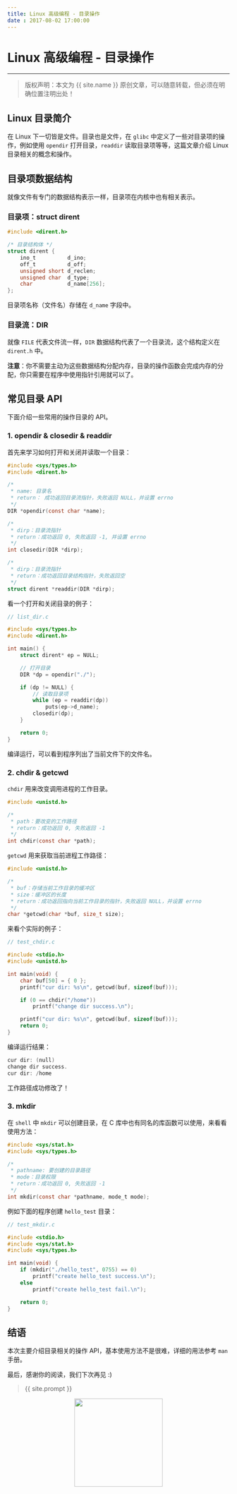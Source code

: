 ```yaml
---
title: Linux 高级编程 - 目录操作
date : 2017-08-02 17:00:00
---
```


# Linux 高级编程 - 目录操作
***
> 版权声明：本文为 {{ site.name }} 原创文章，可以随意转载，但必须在明确位置注明出处！

## Linux 目录简介
在 Linux 下一切皆是文件。目录也是文件，在 `glibc` 中定义了一些对目录项的操作，例如使用 `opendir` 打开目录，`readdir` 读取目录项等等，这篇文章介绍 Linux 目录相关的概念和操作。

## 目录项数据结构

就像文件有专门的数据结构表示一样，目录项在内核中也有相关表示。

### 目录项：struct dirent

```c
#include <dirent.h>

/* 目录结构体 */
struct dirent {
	ino_t          d_ino;       
	off_t          d_off;       
	unsigned short d_reclen;    
	unsigned char  d_type;      
	char           d_name[256];
};
```
目录项名称（文件名）存储在 `d_name` 字段中。

### 目录流：DIR
就像 `FILE` 代表文件流一样，`DIR` 数据结构代表了一个目录流，这个结构定义在 `dirent.h` 中。

**注意**：你不需要主动为这些数据结构分配内存，目录的操作函数会完成内存的分配，你只需要在程序中使用指针引用就可以了。


## 常见目录 API
下面介绍一些常用的操作目录的 API。

### 1. opendir & closedir & readdir
首先来学习如何打开和关闭并读取一个目录：
```c
#include <sys/types.h>
#include <dirent.h>

/*
 * name: 目录名
 * return： 成功返回目录流指针，失败返回 NULL，并设置 errno
 */
DIR *opendir(const char *name);

/*
 * dirp：目录流指针
 * return：成功返回 0, 失败返回 -1, 并设置 errno
 */
int closedir(DIR *dirp);

/*
 * dirp：目录流指针
 * return：成功返回目录结构指针，失败返回空
 */
struct dirent *readdir(DIR *dirp);
```

看一个打开和关闭目录的例子：
```c
// list_dir.c

#include <sys/types.h>
#include <dirent.h>

int main() {
	struct dirent* ep = NULL;

	// 打开目录
	DIR *dp = opendir("./");

	if (dp != NULL) {
		// 读取目录项
		while (ep = readdir(dp))
			puts(ep->d_name);
		closedir(dp);
	}

	return 0;
}
```
编译运行，可以看到程序列出了当前文件下的文件名。


### 2. chdir & getcwd
`chdir` 用来改变调用进程的工作目录。
```c
#include <unistd.h>

/*
 * path：要改变的工作路径
 * return：成功返回 0, 失败返回 -1
 */
int chdir(const char *path);
```

`getcwd` 用来获取当前进程工作路径：

```c
#include <unistd.h>

/*
 * buf：存储当前工作目录的缓冲区
 * size：缓冲区的长度
 * return：成功返回指向当前工作目录的指针，失败返回 NULL，并设置 errno
 */
char *getcwd(char *buf, size_t size);
```

来看个实际的例子：
```c
// test_chdir.c

#include <stdio.h>
#include <unistd.h>

int main(void) {
	char buf[50] = { 0 };
	printf("cur dir: %s\n", getcwd(buf, sizeof(buf)));

	if (0 == chdir("/home"))
		printf("change dir success.\n");

	printf("cur dir: %s\n", getcwd(buf, sizeof(buf)));
	return 0;
}
```
编译运行结果：
```c
cur dir: (null)
change dir success.
cur dir: /home
```
工作路径成功修改了！


### 3. mkdir
在 `shell` 中 `mkdir` 可以创建目录，在 C 库中也有同名的库函数可以使用，来看看使用方法：
```c
#include <sys/stat.h>
#include <sys/types.h>

/*
 * pathname: 要创建的目录路径
 * mode：目录权限
 * return：成功返回 0, 失败返回 -1
 */
int mkdir(const char *pathname, mode_t mode);
```

例如下面的程序创建 `hello_test` 目录：
```c
// test_mkdir.c

#include <stdio.h>
#include <sys/stat.h>
#include <sys/types.h>

int main(void) {
	if (mkdir("./hello_test", 0755) == 0)
		printf("create hello_test success.\n");
	else
		printf("create hello_test fail.\n");

	return 0;
}
```

## 结语
本次主要介绍目录相关的操作 API，基本使用方法不是很难，详细的用法参考 `man` 手册。

最后，感谢你的阅读，我们下次再见 :)

> {{ site.prompt }}

<div  align="center">
<img src="{{ site.url }}/images/wechart.jpg" width = "200" height = "200"/>
